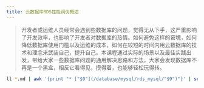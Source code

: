 ```yaml
---
title: 云数据库RDS性能调优概述
---
```


> 开发者或运维人员经常会遇到些数据库的问题，觉得无从下手，这严重影响了开发效率，也影响了开发者对数据库的热情。如何避免这样的窘境，如何降低数据库使用门槛以及运维的成本，如何在较短的时间内用云数据库的技术和理念来武装自己，提升自己。本课程通过实际的场景以及最佳实践出发，带给大家一些数据库问题的通用解决思路和方法，大家会发现数据库不再是一个黑盒，相反它看得见，摸得着，也能够轻松玩得转。


```bash
ll *.md | awk '{print "* ["$9"](/database/mysql/rds_mysql/"$9")"}' | sed 's/.md//'|sed 's/.md/.html/g'
```
